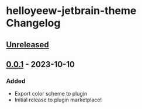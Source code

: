 <!-- Keep a Changelog guide -> https://keepachangelog.com -->

# helloyeew-jetbrain-theme Changelog

## [Unreleased]

## [0.0.1] - 2023-10-10

### Added
- Export color scheme to plugin
- Initial release to plugin marketplace!

[Unreleased]: https://github.com/HelloYeew/helloyeew-jetbrain-theme/commits/v0.0.1...HEAD
[0.0.1]: https://github.com/HelloYeew/helloyeew-jetbrain-theme/commits/v0.0.1